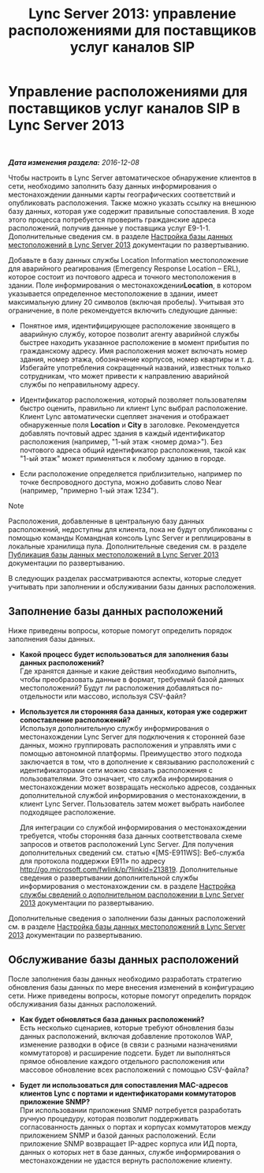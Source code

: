 ﻿---
title: 'Lync Server 2013: управление расположениями для поставщиков услуг каналов SIP'
TOCTitle: Управление расположениями для поставщиков услуг каналов SIP
ms:assetid: d9b33b56-66c2-4dee-b056-faaf98925bf2
ms:mtpsurl: https://technet.microsoft.com/ru-ru/library/Gg398959(v=OCS.15)
ms:contentKeyID: 49311356
ms.date: 12/10/2016
mtps_version: v=OCS.15
ms.translationtype: HT
---

# Управление расположениями для поставщиков услуг каналов SIP в Lync Server 2013

 

_**Дата изменения раздела:** 2016-12-08_

Чтобы настроить в Lync Server автоматическое обнаружение клиентов в сети, необходимо заполнить базу данных информирования о местонахождении данными карты географических соответствий и опубликовать расположения. Также можно указать ссылку на внешнюю базу данных, которая уже содержит правильные сопоставления. В ходе этого процесса потребуется проверить гражданские адреса расположений, получив данные у поставщика услуг E9-1-1. Дополнительные сведения см. в разделе [Настройка базы данных местоположений в Lync Server 2013](lync-server-2013-configure-the-location-database.md) документации по развертыванию.

Добавьте в базу данных службы Location Information местоположение для аварийного реагирования (Emergency Response Location – ERL), которое состоит из почтового адреса и точного местоположения в здании. Поле информирования о местонахождении**Location**, в котором указывается определенное местоположение в здании, имеет максимальную длину 20 символов (включая пробелы). Учитывая это ограничение, в поле рекомендуется включить следующие данные:

  - Понятное имя, идентифицирующее расположение звонящего в аварийную службу, которое позволит агенту аварийной службы быстрее находить указанное расположение в момент прибытия по гражданскому адресу. Имя расположения может включать номер здания, номер этажа, обозначение корпусов, номер квартиры и т. д. Избегайте употребления сокращенный названий, известных только сотрудникам, что может привести к направлению аварийной службы по неправильному адресу.

  - Идентификатор расположения, который позволяет пользователям быстро оценить, правильно ли клиент Lync выбрал расположение. Клиент Lync автоматически сцепляет значения и отображает обнаруженные поля **Location** и **City** в заголовке. Рекомендуется добавлять почтовый адрес здания в каждый идентификатор расположения (например, "1-ый этаж \<номер дома\>"). Без почтового адреса общий идентификатор расположения, такой как "1-ый этаж" может применяться к любому зданию в городе.

  - Если расположение определяется приблизительно, например по точке беспроводного доступа, можно добавить слово Near (например, "примерно 1-ый этаж 1234").

> [!note]  
> Расположения, добавленные в центральную базу данных расположений, недоступны для клиента, пока не будут опубликованы с помощью команды Командная консоль Lync Server и реплицированы в локальные хранилища пула. Дополнительные сведения см. в разделе <a href="lync-server-2013-publish-the-location-database.md">Публикация базы данных местоположений в Lync Server 2013</a> документации по развертыванию.

В следующих разделах рассматриваются аспекты, которые следует учитывать при заполнении и обслуживании базы данных расположения.

## Заполнение базы данных расположений

Ниже приведены вопросы, которые помогут определить порядок заполнения базы данных.

  - **Какой процесс будет использоваться для заполнения базы данных расположений?**  
    Где хранятся данные и какие действия необходимо выполнить, чтобы преобразовать данные в формат, требуемый базой данных местоположений? Будут ли расположения добавляться по-отдельности или массово, используя CSV-файл?

<!-- end list -->

  - **Используется ли сторонняя база данных, которая уже содержит сопоставление расположений?**  
    Используя дополнительную службу информирования о местонахождении Lync Server для подключения к сторонней базе данных, можно группировать расположения и управлять ими с помощью автономной платформы. Преимущество этого подхода заключается в том, что в дополнение к связыванию расположений с идентификаторами сети можно связать расположения с пользователями. Это означает, что служба информирования о местонахождении может возвращать несколько адресов, созданных дополнительной службой информирования о местонахождении, в клиент Lync Server. Пользователь затем может выбрать наиболее подходящее расположение.
    
    Для интеграции со службой информирования о местонахождении требуется, чтобы сторонняя база данных соответствовала схеме запросов и ответов расположений Lync Server. Для получения дополнительных сведений см. статью «\[MS-E911WS\]: Веб-служба для протокола поддержки E911» по адресу <http://go.microsoft.com/fwlink/p/?linkid=213819>. Дополнительные сведения о развертывании дополнительной службы информирования о местонахождении см. в разделе [Настройка службы сведений о дополнительном расположении в Lync Server 2013](lync-server-2013-configure-a-secondary-location-information-service.md) документации по развертыванию.

Дополнительные сведения о заполнении базы данных расположений см. в разделе [Настройка базы данных местоположений в Lync Server 2013](lync-server-2013-configure-the-location-database.md) документации по развертыванию.

## Обслуживание базы данных расположений

После заполнения базы данных необходимо разработать стратегию обновления базы данных по мере внесения изменений в конфигурацию сети. Ниже приведены вопросы, которые помогут определить порядок обслуживания базы данных расположений.

  - **Как будет обновляться база данных расположений?**  
    Есть несколько сценариев, которые требуют обновления базы данных расположений, включая добавление протоколов WAP, изменение разводки в офисе (в связи с разными назначениями коммутаторов) и расширение подсети. Будет ли выполняться прямое обновление каждого отдельного расположения или массовое обновление всех расположений с помощью CSV-файла?

<!-- end list -->

  - **Будет ли использоваться для сопоставления MAC-адресов клиентов Lync с портами и идентификаторами коммутаторов приложение SNMP?**  
    При использовании приложения SNMP потребуется разработать ручную процедуру, которая позволит поддерживать согласованность данных о портах и корпусах коммутаторов между приложением SNMP и базой данных расположений. Если приложение SNMP возвращает IP-адрес корпуса или ИД порта, данных о которых нет в базе данных, службе информирования о местонахождении не удастся вернуть расположение клиенту.


